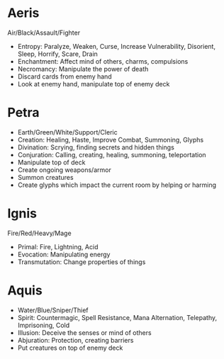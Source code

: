 # Aeris
Air/Black/Assault/Fighter
* Entropy: Paralyze, Weaken, Curse, Increase Vulnerability, Disorient, Sleep, Horrify, Scare, Drain
* Enchantment: Affect mind of others, charms, compulsions
* Necromancy: Manipulate the power of death
* Discard cards from enemy hand
* Look at enemy hand, manipulate top of enemy deck

# Petra
* Earth/Green/White/Support/Cleric
* Creation: Healing, Haste, Improve Combat, Summoning, Glyphs
* Divination: Scrying, finding secrets and hidden things
* Conjuration: Calling, creating, healing, summoning, teleportation
* Manipulate top of deck
* Create ongoing weapons/armor
* Summon creatures
* Create glyphs which impact the current room by helping or harming

# Ignis
Fire/Red/Heavy/Mage
* Primal: Fire, Lightning, Acid
* Evocation: Manipulating energy
* Transmutation: Change properties of things

# Aquis
* Water/Blue/Sniper/Thief
* Spirit: Countermagic, Spell Resistance, Mana Alternation, Telepathy, Imprisoning, Cold
* Illusion: Deceive the senses or mind of others
* Abjuration: Protection, creating barriers
* Put creatures on top of enemy deck
